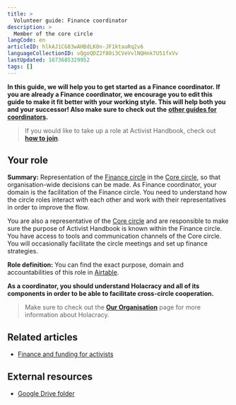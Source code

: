 ```yaml
---
title: >
  Volunteer guide: Finance coordinator
description: >
  Member of the core circle
langCode: en
articleID: hlkAJ1CG83wAHBdLK0n-JF1ktauRq2v6
languageCollectionID: vQgoQDZ2f80i3CVeVvlNQHnk7U51fxVv
lastUpdated: 1673685329952
tags: []
---
```


**In this guide, we will help you to get started as a Finance coordinator. If you are already a Finance coordinator, we encourage you to edit this guide to make it fit better with your working style. This will help both you and your successor! Also make sure to check out the** [**other guides for coordinators**](/support)**.**

> If you would like to take up a role at Activist Handbook, check out [**how to join**](/join).

## **Your role**

**Summary:** Representation of the [Finance circle](/support/finance) in the [Core circle](/support/core), so that organisation-wide decisions can be made. As Finance coordinator, your domain is the facilitation of the Finance circle. You need to understand how the circle roles interact with each other and work with their representatives in order to improve the flow.

You are also a representative of the [Core circle](/support/core) and are responsible to make sure the purpose of Activist Handbook is known within the Finance circle. You have access to tools and communication channels of the Core circle. You will occasionally facilitate the circle meetings and set up finance strategies.

**Role definition:** You can find the exact purpose, domain and accountabilities of this role in [Airtable](https://airtable.com/shr6GqOJ7587fNbEn/tbloV4g8loVisebVz/viwcTSIOwzDuE9XBn/reczRX4MAwMZsFTP2).

**As a coordinator, you should understand Holacracy and all of its components in order to be able to facilitate cross-circle cooperation.**

> Make sure to check out the [**Our Organisation**](/support/organisation) page for more information about Holacracy.

## **Related articles**

-   [Finance and funding for activists](/organising/finance)

## **External resources**

-   [Google Drive folder](https://drive.google.com/drive/u/0/folders/1uWdNpiChlBqiHv62aZtwRRLSTzeft8Vp)